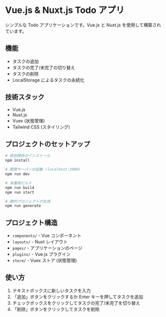 # Vue.js & Nuxt.js Todo アプリ

シンプルな Todo アプリケーションです。Vue.js と Nuxt.js を使用して構築されています。

## 機能

- タスクの追加
- タスクの完了/未完了の切り替え
- タスクの削除
- LocalStorage によるタスクの永続化

## 技術スタック

- Vue.js
- Nuxt.js
- Vuex (状態管理)
- Tailwind CSS (スタイリング)

## プロジェクトのセットアップ

```bash
# 依存関係のインストール
npm install

# 開発サーバーの起動 (localhost:3000)
npm run dev

# 本番用ビルド
npm run build
npm run start

# 静的プロジェクトの生成
npm run generate
```

## プロジェクト構造

- `components/` - Vue コンポーネント
- `layouts/` - Nuxt レイアウト
- `pages/` - アプリケーションのページ
- `plugins/` - Vue.js プラグイン
- `store/` - Vuex ストア (状態管理)

## 使い方

1. テキストボックスに新しいタスクを入力
2. 「追加」ボタンをクリックするか Enter キーを押してタスクを追加
3. チェックボックスをクリックしてタスクの完了/未完了を切り替え
4. 「削除」ボタンをクリックしてタスクを削除
